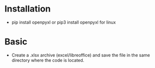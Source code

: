 # Installation

* pip install openpyxl or pip3 install openpyxl for linux

# Basic

* Create a .xlsx archive (excel/libreoffice) and save the file in the same directory where the code is located.